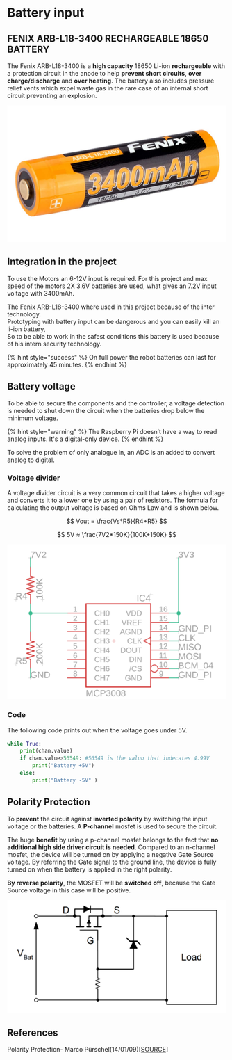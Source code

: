 # Battery input

## FENIX ARB-L18-3400 RECHARGEABLE 18650 BATTERY

The Fenix ARB-L18-3400 is a **high capacity** 18650 Li-ion **rechargeable** with a protection circuit in the anode to help **prevent short circuits**, **over charge/discharge** and **over heating**. The battery also includes pressure relief vents which expel waste gas in the rare case of an internal short circuit preventing an explosion.

![](../../../../.gitbook/assets/arb-l18-3400.jpg)

## **Integration in the project**

To use the Motors an 6-12V input is required. For this project and max speed of the motors 2X 3.6V batteries are used, what gives an 7.2V input voltage with 3400mAh.

The Fenix ARB-L18-3400 where used in this project because of the inter technology.  
Prototyping with battery input can be dangerous and you can easily kill an li-ion battery,  
So to be able to work in the safest conditions this battery is used because of his intern security technology.

{% hint style="success" %}
On full power the robot batteries can last for approximately 45 minutes.
{% endhint %}

## Battery voltage

To be able to secure the components and the controller, a voltage detection is needed to shut down the circuit when the batteries drop below the minimum voltage.

{% hint style="warning" %}
The Raspberry Pi doesn’t have a way to read analog inputs. It's a digital-only device.
{% endhint %}

To solve the problem of only analogue in, an ADC is an added to convert analog to digital.

### Voltage divider

A voltage divider circuit is a very common circuit that takes a higher voltage and converts it to a lower one by using a pair of resistors. The formula for calculating the output voltage is based on Ohms Law and is shown below.

$$
Vout = \frac{Vs*R5}{R4+R5}
$$

$$
5V ≈ \frac{7V2*150K}{100K+150K}
$$

![](../../../../.gitbook/assets/screenshot-2019-05-31-at-17.26.25.png)

### Code

The following code prints out when the voltage goes under 5V.

```python
while True:
    print(chan.value)
    if chan.value>56549: #56549 is the valuo that indecates 4.99V 
        print("Battery +5V")
    else:
        print("Battery -5V" )
```

## Polarity Protection

To **prevent** the circuit against **inverted polarity** by switching the input voltage or the batteries. A **P-channel** mosfet is used to secure the circuit.

The huge **benefit** by using a p-channel mosfet belongs to the fact that **no additional high side driver circuit is needed**. Compared to an n-channel mosfet, the device will be turned on by applying a negative Gate Source voltage. By referring the Gate signal to the ground line, the device is fully turned on when the battery is applied in the right polarity.

**By reverse polarity**, the MOSFET will be **switched off**, because the Gate Source voltage in this case will be positive.

![](../../../../.gitbook/assets/screenshot-2019-06-08-at-00.42.32.png)

## References

Polarity Protection- Marco Pürschel\(14/01/09\)\[[SOURCE](https://www.infineon.com/dgdl/Reverse-Batery-Protection-Rev2.pdf?fileId=db3a304412b407950112b41887722615)\]

